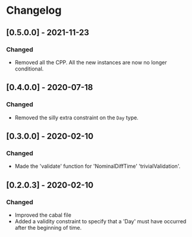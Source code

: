 # Changelog

## [0.5.0.0] - 2021-11-23

### Changed

* Removed all the CPP. All the new instances are now no longer conditional.

## [0.4.0.0] - 2020-07-18

### Changed

* Removed the silly extra constraint on the `Day` type.

## [0.3.0.0] - 2020-02-10

### Changed

* Made the 'validate' function for 'NominalDiffTime' 'trivialValidation'.

## [0.2.0.3] - 2020-02-10

### Changed

* Improved the cabal file
* Added a validity constraint to specify that a 'Day' must have occurred after the beginning of time.

